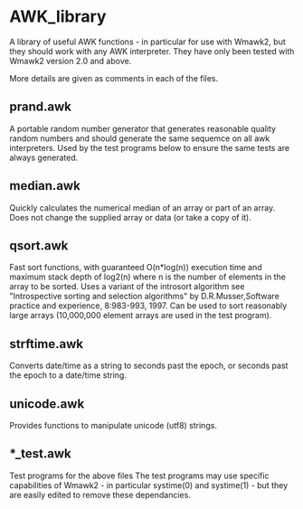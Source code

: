 # AWK_library
A library of useful AWK functions - in particular for use with Wmawk2, but they should work with any AWK interpreter.
They have only been tested with Wmawk2 version 2.0 and above.

More details are given as comments in each of the files.

## prand.awk
A portable random number generator that generates reasonable quality random numbers and should generate the same sequemce on all awk interpreters. Used by the test programs below to ensure the same tests are always generated.
## median.awk
Quickly calculates the numerical median of an array or part of an array. Does not change the supplied array or data (or take a copy of it).
## qsort.awk
Fast sort functions, with guaranteed O(n*log(n)) execution time and maximum stack depth of log2(n) where n is the number of elements in the array to be sorted.
Uses a variant of the introsort algorithm see "Introspective sorting and selection algorithms" by D.R.Musser,Software practice and experience, 8:983-993, 1997.
Can be used to sort reasonably large arrays (10,000,000 element arrays are used in the test program).
## strftime.awk
Converts date/time as a string to seconds past the epoch, or seconds past the epoch to a date/time string.
## unicode.awk
Provides functions to manipulate unicode (utf8) strings.
## *_test.awk
Test programs for the above files
The test programs may use specific capabilities of Wmawk2 - in particular systime(0) and systime(1) - but they are easily edited to remove these dependancies.
